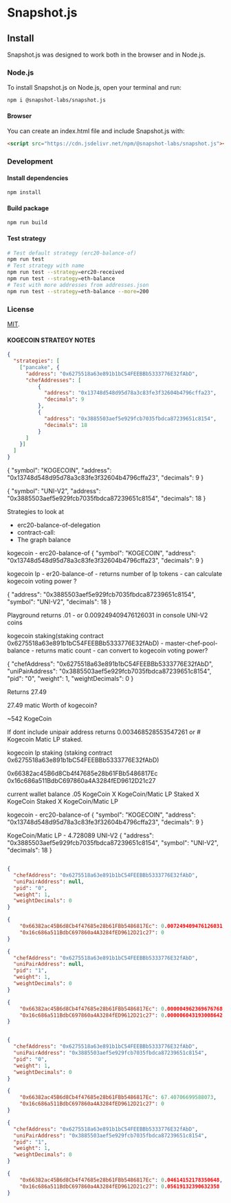 # Snapshot.js

## Install

Snapshot.js was designed to work both in the browser and in Node.js.

### Node.js

To install Snapshot.js on Node.js, open your terminal and run:

```sh
npm i @snapshot-labs/snapshot.js
```

#### Browser

You can create an index.html file and include Snapshot.js with:

```html
<script src="https://cdn.jsdelivr.net/npm/@snapshot-labs/snapshot.js"></script>
```
### Development

#### Install dependencies
```bash
npm install
```

#### Build package
```bash
npm run build
```

#### Test strategy
```bash
# Test default strategy (erc20-balance-of)
npm run test
# Test strategy with name
npm run test --strategy=erc20-received
npm run test --strategy=eth-balance
# Test with more addresses from addresses.json
npm run test --strategy=eth-balance --more=200 
```

### License

[MIT](LICENSE).

#### KOGECOIN STRATEGY NOTES

```JSON
{
  "strategies": [
    ["pancake", {
      "address": "0x6275518a63e891b1bC54FEEBBb5333776E32fAbD",
      "chefAddresses": [
          {
            "address": "0x13748d548d95d78a3c83fe3f32604b4796cffa23",
            "decimals": 9
          },
          {
            "address": "0x3885503aef5e929fcb7035fbdca87239651c8154",
            "decimals": 18
          }
      ]
    }]
  ]
}
```

{
  "symbol": "KOGECOIN",
  "address": "0x13748d548d95d78a3c83fe3f32604b4796cffa23",
  "decimals": 9
}

{
  "symbol": "UNI-V2",
  "address": "0x3885503aef5e929fcb7035fbdca87239651c8154",
  "decimals": 18
}
  
Strategies to look at

- erc20-balance-of-delegation
- contract-call:
- The graph balance

kogecoin - erc20-balance-of
{
  "symbol": "KOGECOIN",
  "address": "0x13748d548d95d78a3c83fe3f32604b4796cffa23",
  "decimals": 9
}

kogecoin lp - er20-balance-of - returns number of lp tokens - can calculate kogecoin voting power ?

{
  "address": "0x3885503aef5e929fcb7035fbdca87239651c8154",
  "symbol": "UNI-V2",
  "decimals": 18
}

Playground returns .01 - or 0.009249409476126031 in console UNI-V2 coins

kogecoin staking(staking contract 0x6275518a63e891b1bC54FEEBBb5333776E32fAbD) - master-chef-pool-balance - returns matic count - can convert to kogecoin voting power?

{
  "chefAddress": "0x6275518a63e891b1bC54FEEBBb5333776E32fAbD",
  "uniPairAddress": "0x3885503aef5e929fcb7035fbdca87239651c8154",
  "pid": "0",
  "weight": 1,
  "weightDecimals": 0
}

Returns 27.49

27.49 matic
Worth of kogecoin?

~542 KogeCoin

If dont include unipair address returns 0.003468528553547261 or # Kogecoin Matic LP staked.

kogecoin lp staking (staking contract 0x6275518a63e891b1bC54FEEBBb5333776E32fAbD)

0x66382ac45B6d8Cb4f47685e28b61FBb5486817Ec
0x16c686a511BdbC697860a4A3284fED9612D21c27

current wallet balance
.05 KogeCoin
X KogeCoin/Matic LP
Staked X KogeCoin
Staked X KogeCoin/Matic LP

kogecoin - erc20-balance-of
{
  "symbol": "KOGECOIN",
  "address": "0x13748d548d95d78a3c83fe3f32604b4796cffa23",
  "decimals": 9
}

KogeCoin/Matic LP - 4.728089 UNI-V2
{
  "address": "0x3885503aef5e929fcb7035fbdca87239651c8154",
  "symbol": "UNI-V2",
  "decimals": 18
}

<!-- - uniPairAddress: address of a uniswap pair (or a sushi pair or any other with the same interface)
 *    - if the uniPairAddress option is provided, converts staked LP token balance to base token balance
 *      (based on the pair total supply and base token reserve) -->

```json

{
  "chefAddress": "0x6275518a63e891b1bC54FEEBBb5333776E32fAbD",
  "uniPairAddress": null,
  "pid": "0",
  "weight": 1,
  "weightDecimals": 0
}

{
    "0x66382ac45B6d8Cb4f47685e28b61FBb5486817Ec": 0.007249409476126031,
    "0x16c686a511BdbC697860a4A3284fED9612D21c27": 0
}

{
  "chefAddress": "0x6275518a63e891b1bC54FEEBBb5333776E32fAbD",
  "uniPairAddress": null,
  "pid": "1",
  "weight": 1,
  "weightDecimals": 0
}

{
    "0x66382ac45B6d8Cb4f47685e28b61FBb5486817Ec": 0.000004962369676768,
    "0x16c686a511BdbC697860a4A3284fED9612D21c27": 0.000006043193008642
}


{
  "chefAddress": "0x6275518a63e891b1bC54FEEBBb5333776E32fAbD",
  "uniPairAddress": "0x3885503aef5e929fcb7035fbdca87239651c8154",
  "pid": "0",
  "weight": 1,
  "weightDecimals": 0
}

{
    "0x66382ac45B6d8Cb4f47685e28b61FBb5486817Ec": 67.40706699588073,
    "0x16c686a511BdbC697860a4A3284fED9612D21c27": 0
}

{
  "chefAddress": "0x6275518a63e891b1bC54FEEBBb5333776E32fAbD",
  "uniPairAddress": "0x3885503aef5e929fcb7035fbdca87239651c8154",
  "pid": "1",
  "weight": 1,
  "weightDecimals": 0
}

{
    "0x66382ac45B6d8Cb4f47685e28b61FBb5486817Ec": 0.04614152178350648,
    "0x16c686a511BdbC697860a4A3284fED9612D21c27": 0.05619132390632358
}

```
